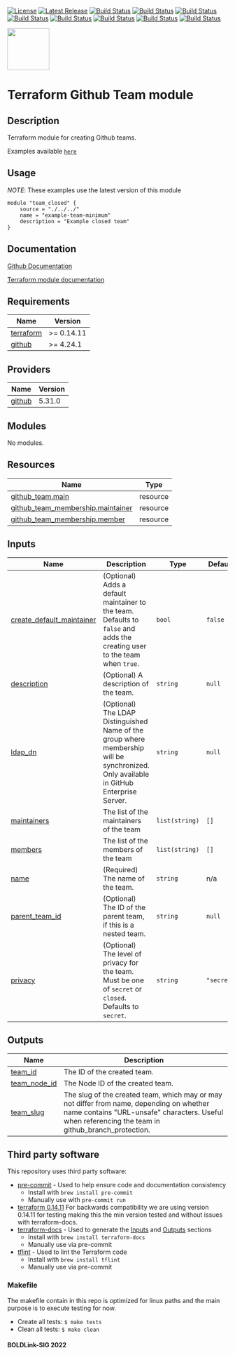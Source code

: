 [![License](https://img.shields.io/badge/License-Apache-blue.svg)](https://github.com/boldlink/terraform-github-team/blob/main/LICENSE)
[![Latest Release](https://img.shields.io/github/release/boldlink/terraform-github-team.svg)](https://github.com/boldlink/terraform-github-team/releases/latest)
[![Build Status](https://github.com/boldlink/terraform-github-team/actions/workflows/update.yaml/badge.svg)](https://github.com/boldlink/terraform-github-team/actions)
[![Build Status](https://github.com/boldlink/terraform-github-team/actions/workflows/release.yaml/badge.svg)](https://github.com/boldlink/terraform-github-team/actions)
[![Build Status](https://github.com/boldlink/terraform-github-team/actions/workflows/pre-commit.yaml/badge.svg)](https://github.com/boldlink/terraform-github-team/actions)
[![Build Status](https://github.com/boldlink/terraform-github-team/actions/workflows/pr-labeler.yaml/badge.svg)](https://github.com/boldlink/terraform-github-team/actions)
[![Build Status](https://github.com/boldlink/terraform-github-team/actions/workflows/module-examples-tests.yaml/badge.svg)](https://github.com/boldlink/terraform-github-team/actions)
[![Build Status](https://github.com/boldlink/terraform-github-team/actions/workflows/checkov.yaml/badge.svg)](https://github.com/boldlink/terraform-github-team/actions)
[![Build Status](https://github.com/boldlink/terraform-github-team/actions/workflows/auto-merge.yaml/badge.svg)](https://github.com/boldlink/terraform-github-team/actions)
[![Build Status](https://github.com/boldlink/terraform-github-team/actions/workflows/auto-badge.yaml/badge.svg)](https://github.com/boldlink/terraform-github-team/actions)

[<img src="https://avatars.githubusercontent.com/u/25388280?s=200&v=4" width="96"/>](https://boldlink.io)

# Terraform  Github Team module

## Description

Terraform module for creating Github teams.

Examples available [`here`](github.com/boldlink/terraform-github-team//tree/main/examples)

## Usage
*NOTE*: These examples use the latest version of this module

```console
module "team_closed" {
    source = "./../../"
    name = "example-team-minimum"
    description = "Example closed team"
}
```
## Documentation

[Github Documentation](https://docs.github.com/en/organizations/organizing-members-into-teams/creating-a-team)

[Terraform module documentation](https://registry.terraform.io/providers/integrations/github/latest/docs/resources/team)

<!-- BEGINNING OF PRE-COMMIT-TERRAFORM DOCS HOOK -->
## Requirements

| Name | Version |
|------|---------|
| <a name="requirement_terraform"></a> [terraform](#requirement\_terraform) | >= 0.14.11 |
| <a name="requirement_github"></a> [github](#requirement\_github) | >= 4.24.1 |

## Providers

| Name | Version |
|------|---------|
| <a name="provider_github"></a> [github](#provider\_github) | 5.31.0 |

## Modules

No modules.

## Resources

| Name | Type |
|------|------|
| [github_team.main](https://registry.terraform.io/providers/integrations/github/latest/docs/resources/team) | resource |
| [github_team_membership.maintainer](https://registry.terraform.io/providers/integrations/github/latest/docs/resources/team_membership) | resource |
| [github_team_membership.member](https://registry.terraform.io/providers/integrations/github/latest/docs/resources/team_membership) | resource |

## Inputs

| Name | Description | Type | Default | Required |
|------|-------------|------|---------|:--------:|
| <a name="input_create_default_maintainer"></a> [create\_default\_maintainer](#input\_create\_default\_maintainer) | (Optional) Adds a default maintainer to the team. Defaults to `false` and adds the creating user to the team when `true`. | `bool` | `false` | no |
| <a name="input_description"></a> [description](#input\_description) | (Optional) A description of the team. | `string` | `null` | no |
| <a name="input_ldap_dn"></a> [ldap\_dn](#input\_ldap\_dn) | (Optional) The LDAP Distinguished Name of the group where membership will be synchronized. Only available in GitHub Enterprise Server. | `string` | `null` | no |
| <a name="input_maintainers"></a> [maintainers](#input\_maintainers) | The list of the maintainers of the team | `list(string)` | `[]` | no |
| <a name="input_members"></a> [members](#input\_members) | The list of the members of the team | `list(string)` | `[]` | no |
| <a name="input_name"></a> [name](#input\_name) | (Required) The name of the team. | `string` | n/a | yes |
| <a name="input_parent_team_id"></a> [parent\_team\_id](#input\_parent\_team\_id) | (Optional) The ID of the parent team, if this is a nested team. | `string` | `null` | no |
| <a name="input_privacy"></a> [privacy](#input\_privacy) | (Optional) The level of privacy for the team. Must be one of `secret` or `closed`. Defaults to `secret`. | `string` | `"secret"` | no |

## Outputs

| Name | Description |
|------|-------------|
| <a name="output_team_id"></a> [team\_id](#output\_team\_id) | The ID of the created team. |
| <a name="output_team_node_id"></a> [team\_node\_id](#output\_team\_node\_id) | The Node ID of the created team. |
| <a name="output_team_slug"></a> [team\_slug](#output\_team\_slug) | The slug of the created team, which may or may not differ from name, depending on whether name contains "URL-unsafe" characters. Useful when referencing the team in github\_branch\_protection. |
<!-- END OF PRE-COMMIT-TERRAFORM DOCS HOOK -->

## Third party software
This repository uses third party software:
* [pre-commit](https://pre-commit.com/) - Used to help ensure code and documentation consistency
  * Install with `brew install pre-commit`
  * Manually use with `pre-commit run`
* [terraform 0.14.11](https://releases.hashicorp.com/terraform/0.14.11/) For backwards compatibility we are using version 0.14.11 for testing making this the min version tested and without issues with terraform-docs.
* [terraform-docs](https://github.com/segmentio/terraform-docs) - Used to generate the [Inputs](#Inputs) and [Outputs](#Outputs) sections
  * Install with `brew install terraform-docs`
  * Manually use via pre-commit
* [tflint](https://github.com/terraform-linters/tflint) - Used to lint the Terraform code
  * Install with `brew install tflint`
  * Manually use via pre-commit

### Makefile
The makefile contain in this repo is optimized for linux paths and the main purpose is to execute testing for now.
* Create all tests:
`$ make tests`
* Clean all tests:
`$ make clean`

#### BOLDLink-SIG 2022
